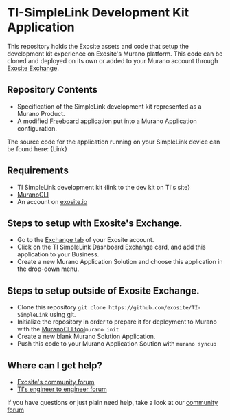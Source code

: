 # TI-SimpleLink Development Kit Application
This repository holds the Exosite assets and code that setup the development kit experience on Exosite's Murano platform. This code can be cloned and deployed on its own or added to your Murano account through [Exosite Exchange](https://www.exosite.io/business/exchange/catalog#/?_k=dnrhld).

## Repository Contents

* Specification of the SimpleLink development kit represented as a Murano Product.
* A modified [Freeboard](https://freeboard.io) application put into a Murano Application configuration.

The source code for the application running on your SimpleLink device can be found here: {Link}

## Requirements

* TI SimpleLink development kit {link to the dev kit on TI's site}
* [MuranoCLI](https://github.com/exosite/muranocli)
* An account on [exosite.io](https://exosite.io)

## Steps to setup with Exosite's Exchange.

* Go to the [Exchange tab](https://www.exosite.io/business/exchange/catalog#/?_k=dnrhld) of your Exosite account.
* Click on the TI SimpleLink Dashboard Exchange card, and add this application to your Business.
* Create a new Murano Application Solution and choose this application in the drop-down menu.

## Steps to setup outside of Exosite Exchange.

* Clone this repository ```git clone https://github.com/exosite/TI-SimpleLink``` using git. 
* Initialize the repository in order to prepare it for deployment to Murano with the [MuranoCLI tool](https://github.com/exosite/muranocli)```murano init```
* Create a new blank Murano Solution Application. 
* Push this code to your Murano Application Soution with ```murano syncup```

## Where can I get help?

* [Exosite's community forum](https://community.exosite.com)
* [TI's engineer to engineer forum](https://e2e.ti.com/)

If you have questions or just plain need help, take a look at our [community forum](https://community.exosite.com)